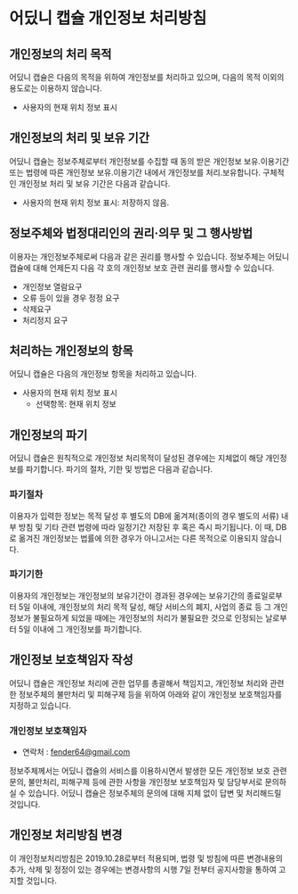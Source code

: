 # 어딨니 캡슐 개인정보 처리방침

## 개인정보의 처리 목적
어딨니 캡슐은 다음의 목적을 위하여 개인정보를 처리하고 있으며, 다음의 목적 이외의 용도로는 이용하지 않습니다.
- 사용자의 현재 위치 정보 표시

## 개인정보의 처리 및 보유 기간
어딨니 캡슐는 정보주체로부터 개인정보를 수집할 때 동의 받은 개인정보 보유․이용기간 또는 법령에 따른 개인정보 보유․이용기간 내에서 개인정보를 처리․보유합니다. 구체적인 개인정보 처리 및 보유 기간은 다음과 같습니다.
- 사용자의 현재 위치 정보 표시: 저장하지 않음.

## 정보주체와 법정대리인의 권리·의무 및 그 행사방법
이용자는 개인정보주체로써 다음과 같은 권리를 행사할 수 있습니다. 정보주체는 어딨니 캡슐에 대해 언제든지 다음 각 호의 개인정보 보호 관련 권리를 행사할 수 있습니다.
- 개인정보 열람요구
- 오류 등이 있을 경우 정정 요구
- 삭제요구
- 처리정지 요구

## 처리하는 개인정보의 항목
어딨니 캡슐은 다음의 개인정보 항목을 처리하고 있습니다.
- 사용자의 현재 위치 정보 표시
  - 선택항목: 현재 위치 정보

## 개인정보의 파기
어딨니 캡슐은 원칙적으로 개인정보 처리목적이 달성된 경우에는 지체없이 해당 개인정보를 파기합니다. 파기의 절차, 기한 및 방법은 다음과 같습니다.

### 파기절차
이용자가 입력한 정보는 목적 달성 후 별도의 DB에 옮겨져(종이의 경우 별도의 서류) 내부 방침 및 기타 관련 법령에 따라 일정기간 저장된 후 혹은 즉시 파기됩니다. 이 때, DB로 옮겨진 개인정보는 법률에 의한 경우가 아니고서는 다른 목적으로 이용되지 않습니다.

### 파기기한
이용자의 개인정보는 개인정보의 보유기간이 경과된 경우에는 보유기간의 종료일로부터 5일 이내에, 개인정보의 처리 목적 달성, 해당 서비스의 폐지, 사업의 종료 등 그 개인정보가 불필요하게 되었을 때에는 개인정보의 처리가 불필요한 것으로 인정되는 날로부터 5일 이내에 그 개인정보를 파기합니다.

## 개인정보 보호책임자 작성
어딨니 캡슐은 개인정보 처리에 관한 업무를 총괄해서 책임지고, 개인정보 처리와 관련한 정보주체의 불만처리 및 피해구제 등을 위하여 아래와 같이 개인정보 보호책임자를 지정하고 있습니다.
### 개인정보 보호책임자
- 연락처 : fender64@gmail.com

정보주체께서는 어딨니 캡슐의 서비스를 이용하시면서 발생한 모든 개인정보 보호 관련 문의, 불만처리, 피해구제 등에 관한 사항을 개인정보 보호책임자 및 담당부서로 문의하실 수 있습니다. 어딨니 캡슐은 정보주체의 문의에 대해 지체 없이 답변 및 처리해드릴 것입니다.

## 개인정보 처리방침 변경
이 개인정보처리방침은 2019.10.28로부터 적용되며, 법령 및 방침에 따른 변경내용의 추가, 삭제 및 정정이 있는 경우에는 변경사항의 시행 7일 전부터 공지사항을 통하여 고지할 것입니다.

